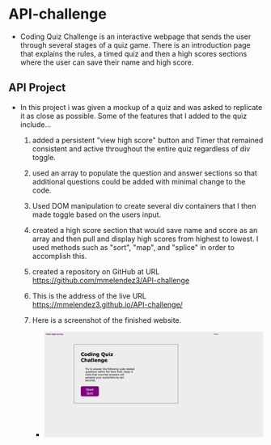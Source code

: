 # API-challenge

- Coding Quiz Challenge is an interactive webpage that sends the user through several stages of a quiz game. There is an introduction page that explains the rules, a timed quiz and then a high scores sections where the user can save their name and high score.

## API Project

- In this project i was given a mockup of a quiz and was asked to replicate it as close as possible.  Some of the features that I added to the quiz include...

    1. added a persistent "view high score" button and Timer that remained consistent and active throughout the entire quiz regardless of div toggle.

    2. used an array to populate the question and answer sections so that additional questions could be added with minimal change to the code.

    3. Used DOM manipulation to create several div containers that I then made toggle based on the users input.

    4. created a high score section that would save name and score as an array and then pull and display high scores from highest to lowest.  I used methods such as "sort", "map", and "splice" in order to accomplish this.

    5. created a repository on GitHub at URL https://github.com/mmelendez3/API-challenge

    6. This is the address of the live URL https://mmelendez3.github.io/API-challenge/

    7. Here is a screenshot of the finished website.

        - ![](./assets/images/API_quiz.png "API Code Quiz")